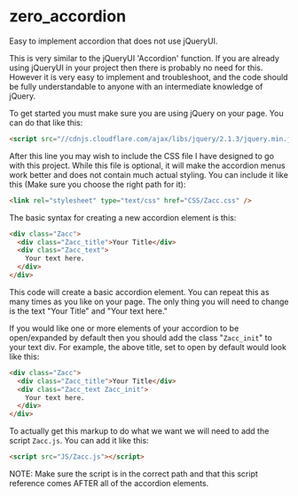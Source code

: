 # zero_accordion
Easy to implement accordion that does not use jQueryUI.

This is very similar to the jQueryUI 'Accordion' function.  If you are already using jQueryUI in your project then there is probably no need for this. However it is very easy to implement and troubleshoot, and the code should be fully understandable to anyone with an intermediate knowledge of  jQuery. 

To get started you must make sure you are using jQuery on your page. You can do that like this:

````html
<script src="//cdnjs.cloudflare.com/ajax/libs/jquery/2.1.3/jquery.min.js"></script>
````

After this line you may wish to include the CSS file I have designed to go with this project. While this file is optional, it will make the accordion menus work better and does not contain much actual styling. You can include it like this (Make sure you choose the right path for it):

````html
<link rel="stylesheet" type="text/css" href="CSS/Zacc.css" />
````

The basic syntax for creating a new accordion element is this:

````html
<div class="Zacc">
  <div class="Zacc_title">Your Title</div>
  <div class="Zacc_text">
    Your text here. 
  </div>
</div>
````

This code will create a basic accordion element. You can repeat this as many times as you like on your page. The only thing you will need to change is the text "Your Title" and "Your text here."

If you would like one or more elements of your accordion to be open/expanded by default then you should add the class "````Zacc_init````" to your text div. For example, the above title, set to open by default would look like this:

````html
<div class="Zacc">
  <div class="Zacc_title">Your Title</div>
  <div class="Zacc_text Zacc_init">
    Your text here.
  </div>
</div>
````

To actually get this markup to do what we want we will need to add the script ````Zacc.js````. You can add it like this:

````html
<script src="JS/Zacc.js"></script>
````

NOTE: Make sure the script is in the correct path and that this script reference comes AFTER all of the accordion elements. 




